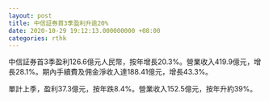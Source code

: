 ```yaml
---
layout: post
title: 中信証券首3季盈利升逾20%
date: 2020-10-29 19:12:13.000000000 +08:00
categories: rthk
---
```


中信証券首3季盈利126.6億元人民幣，按年增長20.3%。營業收入419.9億元，增長28.1%。期內手續費及佣金淨收入達188.41億元，增長43.3%。

單計上季，盈利37.3億元，按年跌8.4%。營業收入152.5億元，按年升約39%。
